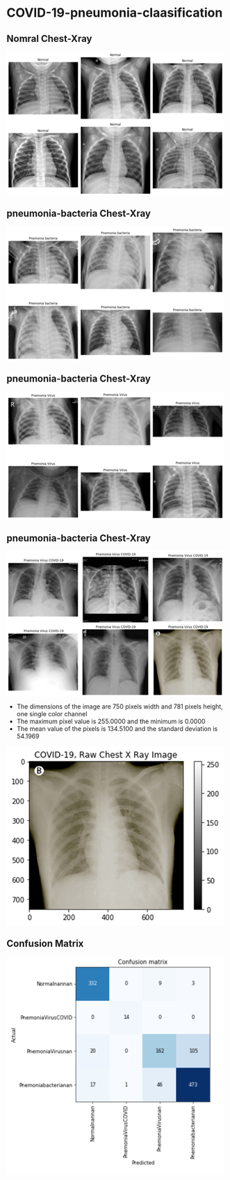 # COVID-19-pneumonia-claasification
## Nomral Chest-Xray

<img align="center" src="1.png" width="500" />

## pneumonia-bacteria Chest-Xray

<img align="center" src="2.png" width="500" />

## pneumonia-bacteria Chest-Xray

<img align="center" src="3.png" width="500" />

## pneumonia-bacteria Chest-Xray

<img align="center" src="4.png" width="500" />

- The dimensions of the image are 750 pixels width and 781 pixels height, one single color channel 
- The maximum pixel value is 255.0000 and the minimum is 0.0000 
- The mean value of the pixels is 134.5100 and the standard deviation is 54.1969 

<img align="center" src="5.png" width="500" />

## Confusion Matrix 

<img align="center" src="7.png" width="500" />
